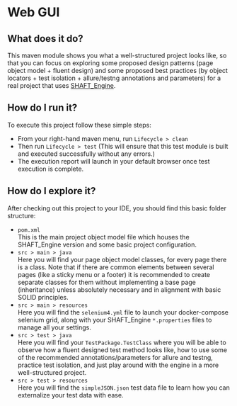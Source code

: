# Web GUI

## What does it do?
This maven module shows you what a well-structured project looks like, so that you can focus on exploring some proposed design patterns (page object model + fluent design) and some proposed best practices (by object locators + test isolation + allure/testng annotations and parameters) for a real project that uses [SHAFT_Engine](https://github.com/shafthq/SHAFT_ENGINE).

## How do I run it?
To execute this project follow these simple steps:
- From your right-hand maven menu, run ```Lifecycle > clean```
- Then run ```Lifecycle > test```
  (This will ensure that this test module is built and executed successfully without any errors.)
- The execution report will launch in your default browser once test execution is complete.

## How do I explore it?
After checking out this project to your IDE, you should find this basic folder structure:
- ```pom.xml``` <br/>This is the main project object model file which houses the SHAFT_Engine version and some basic project configuration.
- ```src > main > java``` <br/>Here you will find your page object model classes, for every page there is a class. Note that if there are common elements between several pages (like a sticky menu or a footer) it is recommended to create separate classes for them without implementing a base page (inheritance) unless absolutely necessary and in alignment with basic SOLID principles.
- ```src > main > resources``` <br/>Here you will find the ```selenium4.yml``` file to launch your docker-compose selenium grid, along with your SHAFT_Engine ```*.properties``` files to manage all your settings.
- ```src > test > java``` <br/>Here you will find your ```TestPackage.TestClass``` where you will be able to observe how a fluent designed test method looks like, how to use some of the recommended annotations/parameters for allure and testng, practice test isolation, and just play around with the engine in a more well-structured project.
- ```src > test > resources``` <br/>Here you will find the ```simpleJSON.json``` test data file to learn how you can externalize your test data with ease.